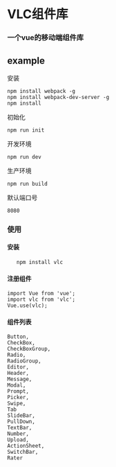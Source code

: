 
# VLC组件库

### 一个vue的移动端组件库


## example

安装
```
npm install webpack -g
npm install webpack-dev-server -g
npm install

```

初始化

```
npm run init
```

开发环境
```
npm run dev

```

生产环境
```
npm run build

```


默认端口号

```
8080

```


### 使用

#### 安装

```
   npm install vlc
```

#### 注册组件


```
import Vue from 'vue';
import vlc from 'vlc';
Vue.use(vlc);

```

#### 组件列表

```
Button,
CheckBox,
CheckBoxGroup,
Radio,
RadioGroup,
Editor,
Header,
Message,
Modal,
Prompt,
Picker,
Swipe,
Tab
SlideBar,
PullDown,
TextBar,
Number,
Upload,
ActionSheet,
SwitchBar,
Rater
```
